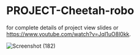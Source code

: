 # PROJECT-Cheetah-robo

for complete details of project view slides or https://www.youtube.com/watch?v=JqI1uO8l0kk.

![Screenshot (182)](https://user-images.githubusercontent.com/72094895/125154501-e8eaec80-e177-11eb-82d4-b2d87925c233.png)




